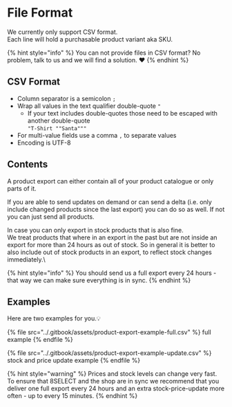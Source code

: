 # File Format

We currently only support CSV format.\
Each line will hold a purchasable product variant aka SKU.

{% hint style="info" %}
You can not provide files in CSV format? No problem, talk to us and we will find a solution. :heart:
{% endhint %}

## CSV Format

* Column separator is a semicolon `;`
* Wrap all values in the text qualifier double-quote `"`
  * If your text includes double-quotes those need to be escaped with another double-quote \
    `"T-Shirt ""Santa"""`
* For multi-value fields use a comma `,` to separate values
* Encoding is UTF-8

## Contents

A product export can either contain all of your product catalogue or only parts of it.

If you are able to send updates on demand or can send a delta (i.e. only include changed products since the last export) you can do so as well. If not you can just send all products.

In case you can only export in stock products that is also fine.\
We treat products that where in an export in the past but are not inside an export for more than 24 hours as out of stock. So in general it is better to also include out of stock products in an export, to reflect stock changes immediately.\


{% hint style="info" %}
You should send us a full export every 24 hours - that way we can make sure everything is in sync.
{% endhint %}

## Examples

Here are two examples for you.:bulb:

{% file src="../.gitbook/assets/product-export-example-full.csv" %}
full example
{% endfile %}

{% file src="../.gitbook/assets/product-export-example-update.csv" %}
stock and price update example
{% endfile %}

{% hint style="warning" %}
Prices and stock levels can change very fast. To ensure that 8SELECT and the shop are in sync we recommend that you deliver one full export every 24 hours and an extra stock-price-update more often - up to every 15 minutes.
{% endhint %}
